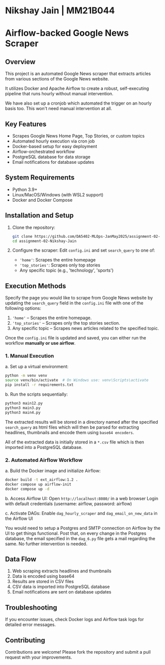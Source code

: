 # Nikshay Jain | MM21B044
# Airflow-backed Google News Scraper

## Overview

This project is an automated Google News scraper that extracts articles from various sections of the Google News website. 

It utilizes Docker and Apache Airflow to create a robust, self-executing pipeline that runs hourly without manual intervention.

We have also set up a cronjob which automated the trigger on an hourly basis too. This won't need manual intervention at all.

## Key Features

- Scrapes Google News Home Page, Top Stories, or custom topics
- Automated hourly execution via cron job
- Docker-based setup for easy deployment
- Airflow-orchestrated workflow
- PostgreSQL database for data storage
- Email notifications for database updates

## System Requirements

- Python 3.9+
- Linux/MacOS/Windows (with WSL2 support)
- Docker and Docker Compose

## Installation and Setup

1. Clone the repository:
   ```bash
   git clone https://github.com/DA5402-MLOps-JanMay2025/assignment-02-Nikshay-Jain.git
   cd assignment-02-Nikshay-Jain
   ```

2. Configure the scraper:
   Edit `config.ini` and set `search_query` to one of:
   - `'home'`: Scrapes the entire homepage
   - `'top_stories'`: Scrapes only top stories
   - Any specific topic (e.g., 'technology', 'sports')

## Execution Methods

Specify the page you would like to scrape from Google News website by updating the `search_query` field in the `config.ini` file with one of the following options:  

1. `'home'` – Scrapes the entire homepage.  
2. `'top_stories'` – Scrapes only the top stories section.  
3. Any specific topic – Scrapes news articles related to the specified topic.  

Once the `config.ini` file is updated and saved, you can either run the workflow $\textbf{manually or use airflow}$. 

### 1. Manual Execution

a. Set up a virtual environment:
   ```bash
   python -m venv venv
   source venv/bin/activate  # On Windows use: venv\Scripts\activate
   pip install -r requirements.txt
   ```

b. Run the scripts sequentially:
   ```bash
   python3 main12.py
   python3 main3.py
   python3 main4.py
   ```
The extracted results will be stored in a directory named after the specified `search_query` as html files which will then be parsed for extracting headlines, thumbnails and encode them using `base64 encoders`.

All of the extracted data is initially stored in a `*.csv` file which is then imported into a PostgreSQL database.

### 2. Automated Airflow Workflow

a. Build the Docker image and initialize Airflow:
   ```bash
   docker build -t ext_airflow:1.2 .
   docker compose up airflow-init
   docker compose up -d
   ```

b. Access Airflow UI:
   Open `http://localhost:8080/` in a web browser
   Login with default credentials (username: airflow, password: airflow)

c. Activate DAGs:
   Enable `dag_hourly_scraper` and `dag_email_on_new_data` in the Airflow UI

You would need to setup a Postgres and SMTP connection on Airflow by the UI to get things functional. Post that, on every change in the Postgres database, the email specified in the `dag_6.py` file gets a mail regarding the same. No further intervention is needed.

## Data Flow

1. Web scraping extracts headlines and thumbnails
2. Data is encoded using base64
3. Results are stored in CSV files
4. CSV data is imported into PostgreSQL database
5. Email notifications are sent on database updates

## Troubleshooting

If you encounter issues, check Docker logs and Airflow task logs for detailed error messages.

## Contributing

Contributions are welcome! Please fork the repository and submit a pull request with your improvements.
